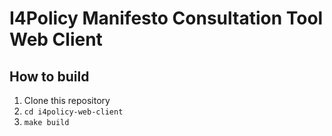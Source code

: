 
# I4Policy Manifesto Consultation Tool Web Client


## How to build
1. Clone this repository
2. `cd i4policy-web-client`
3. `make build`